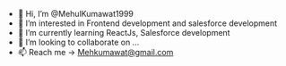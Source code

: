 - 👋 Hi, I’m @MehulKumawat1999
- 👀 I’m interested in Frontend development and salesforce development
- 🌱 I’m currently learning ReactJs, Salesforce development
- 💞️ I’m looking to collaborate on ...
- 📫 Reach me -> Mehkumawat@gmail.com

<!---
MehulKumawat1999/MehulKumawat1999 is a ✨ special ✨ repository because its `README.md` (this file) appears on your GitHub profile.
You can click the Preview link to take a look at your changes.
--->
